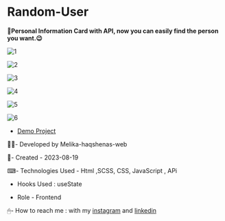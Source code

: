 # Random-User

📇**Personal Information Card with API, now you can easily find the person you want.😉**

![1](https://github.com/Melika-haqshenas-web/Random-User/assets/126666369/f9fef25b-3f74-4d3f-bf9a-c9be68b48a2b)

![2](https://github.com/Melika-haqshenas-web/Random-User/assets/126666369/475ccc85-049d-412f-84d7-abc091480824)

![3](https://github.com/Melika-haqshenas-web/Random-User/assets/126666369/d0675131-cb56-4ae6-b601-8b717b7f97ee)

![4](https://github.com/Melika-haqshenas-web/Random-User/assets/126666369/4694bca0-5453-4865-a3da-e052b173ac80)

![5](https://github.com/Melika-haqshenas-web/Random-User/assets/126666369/0e695f8d-c13d-4359-8e83-cdafc8c8e047)

![6](https://github.com/Melika-haqshenas-web/Random-User/assets/126666369/e439a9a2-a909-4304-b5c6-4b7eaead3491)

- [Demo Project](https://melika-haqshenas-web.github.io/Random-User/)

👩‍💻- Developed by Melika-haqshenas-web

📅- Created - 2023-08-19

⌨- Technologies Used - Html ,SCSS, CSS, JavaScript , APi

- Hooks Used : useState 

- Role - Frontend

🖱- How to reach me : with my [instagram](https://www.instagram.com/melika.haqshenas_web/) and [linkedin](https://www.linkedin.com/in/melika-haqshenas-web/)
